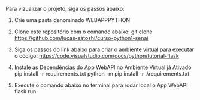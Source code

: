 Para vizualizar o projeto, siga os passos abaixo:

1. Crie uma pasta denominado WEBAPPPYTHON

2. Clone este repositório com o comando abaixo:
git clone https://github.com/lucas-satoshi/curso-python1-senai

3. Siga os passos do link abaixo para criar o ambiente virtual para executar o código:
https://code.visualstudio.com/docs/python/tutorial-flask

4. Instale as Dependências do App WebAPI no Ambiente Virtual já Ativado
pip install -r requirements.txt
python -m pip install -r .\requirements.txt

5. Execute o comando abaixo no terminal para rodar local o App WebAPI
flask run

